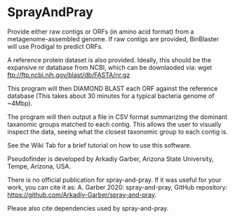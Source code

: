 # SprayAndPray

Provide either raw contigs or ORFs (in amino acid format) from a metagenome-assembled genome.
If raw contigs are provided, BinBlaster will use Prodigal to predict ORFs.

A reference protein dataset is also provided. Ideally, this should be the expansive nr database from NCBI, 
which can be downlaoded via: wget ftp://ftp.ncbi.nih.gov/blast/db/FASTA/nr.gz

This program will then DIAMOND BLAST each ORF against the reference database
(This takes about 30 minutes for a typical bacteria genome of ~4Mbp).

The program will then output a file in CSV format summarizing the dominant taxanomic groups matched to each contig.
This allows the user to visually inspect the data, seeing what the closest taxonomic group to each contig is.

See the Wiki Tab for a brief tutorial on how to use this software.

Pseudofinder is developed by Arkadiy Garber, Arizona State University, Tempe, Arizona, USA.

There is no official publication for spray-and-pray. If it was useful for your work, you can cite it as: A. Garber 2020: spray-and-pray, GitHub repository: https://github.com/Arkadiy-Garber/spray-and-pray.

Please also cite dependencies used by spray-and-pray.
